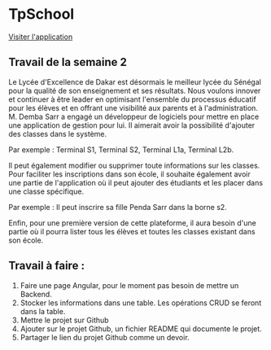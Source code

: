# TpSchool

[Visiter l'application](https://tp-school-master-ryvzchkdvdzau.herokuapp.com/)

## Travail de la semaine 2

Le Lycée d'Excellence de Dakar est désormais le meilleur lycée du Sénégal pour la qualité de son enseignement et ses résultats. Nous voulons innover et continuer à être leader en optimisant l'ensemble du processus éducatif pour les élèves et en offrant une visibilité aux parents et à l'administration. M. Demba Sarr a engagé un développeur de logiciels pour mettre en place une application de gestion pour lui. Il aimerait avoir la possibilité d'ajouter des classes dans le système. 

Par exemple : Terminal S1, Terminal S2, Terminal L1a, Terminal L2b. 

Il peut également modifier ou supprimer toute informations sur les classes. Pour faciliter les inscriptions dans son école, il souhaite également avoir une partie de l'application où il peut ajouter des étudiants et les placer dans une classe spécifique. 

Par exemple : Il peut inscrire sa fille Penda Sarr dans la borne s2.

Enfin, pour une première version de cette plateforme, il aura besoin d'une partie où il pourra lister tous les élèves et toutes les classes existant dans son école. 

## Travail à faire :
1.	Faire une page Angular, pour le moment pas besoin de mettre un Backend.
2.	Stocker les informations dans une table. Les opérations CRUD se feront dans la table.
3.	Mettre le projet sur Github
4.	Ajouter sur le projet Github, un fichier README qui documente le projet.
5.	Partager le lien du projet Github comme un devoir.
